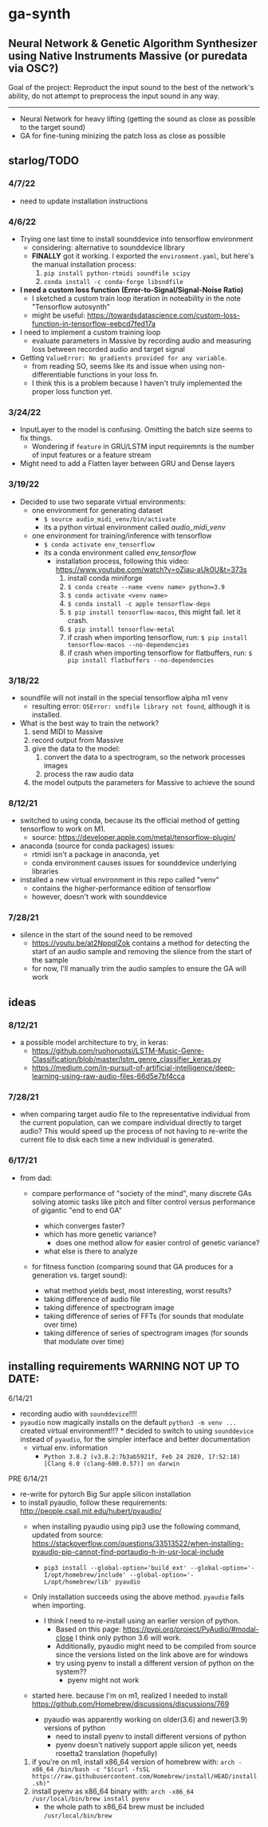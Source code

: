 # ga-synth
Neural Network & Genetic Algorithm Synthesizer using Native Instruments Massive (or puredata via OSC?)
---

Goal of the project: Reproduct the input sound to the best of the network's ability, do not attempt to preprocess the input sound in any way. 

---

* Neural Network for heavy lifting (getting the sound as close as possible to the target sound)
* GA for fine-tuning minizing the patch loss as close as possible

## starlog/TODO

### 4/7/22
* need to update installation instructions

### 4/6/22
* Trying one last time to install sounddevice into tensorflow environment
    * considering: alternative to sounddevice library
    * **FINALLY** got it working. I exported the `environment.yaml`, but here's the manual installation process:
        1. `pip install python-rtmidi soundfile scipy`
        2. `conda install -c conda-forge libsndfile`
* **I need a custom loss function (Error-to-Signal/Signal-Noise Ratio)**
    * I sketched a custom train loop iteration in noteability in the note "Tensorflow autosynth"
    * might be useful: https://towardsdatascience.com/custom-loss-function-in-tensorflow-eebcd7fed17a
* I need to implement a custom training loop
    * evaluate parameters in Massive by recording audio and measuring loss between recorded audio and target signal
* Getting `ValueError: No gradients provided for any variable`.
    * from reading SO, seems like its and issue when using non-differentiable functions in your loss fn.
    * I think this is a problem because I haven't truly implemented the proper loss function yet.

### 3/24/22
* InputLayer to the model is confusing. Omitting the batch size seems to fix things.
    * Wondering if `feature` in GRU/LSTM input requiremnts is the number of input features or a feature stream
* Might need to add a Flatten layer between GRU and Dense layers

### 3/19/22
* Decided to use two separate virtual environments:
    * one environment for generating dataset 
        * `$ source audio_midi_venv/bin/activate`
        * its a python virtual environment called *audio_midi_venv*
    * one environment for training/inference with tensorflow
        * `$ conda activate env_tensorflow`
        * its a conda environment called *env_tensorflow*
            * installation process, following this video: https://www.youtube.com/watch?v=oZjau-aUk0U&t=373s
                1. install conda miniforge
                2. `$ conda create --name <venv name> python=3.9`
                3. `$ conda activate <venv name>`
                4. `$ conda install -c apple tensorflow-deps`
                5. `$ pip install tensorflow-macos`, this might fail. let it crash.
                6. `$ pip install tensorflow-metal`
                7. if crash when importing tensorflow, run: `$ pip install tensorflow-macos --no-dependencies`
                8. if crash when importing tensorflow for flatbuffers, run: `$ pip install flatbuffers --no-dependencies`

### 3/18/22
* soundfile will not install in the special tensorflow alpha m1 venv
    * resulting error: `OSError: sndfile library not found`, although it is installed.
* What is the best way to train the network?
    1. send MIDI to Massive
    2. record output from Massive
    3. give the data to the model:
        1. convert the data to a spectrogram, so the network processes images
        2. process the raw audio data
    4. the model outputs the parameters for Massive to achieve the sound

### 8/12/21
* switched to using conda, because its the official method of getting tensorflow to work on M1. 
    * source: https://developer.apple.com/metal/tensorflow-plugin/
* anaconda (source for conda packages) issues:
    * rtmidi isn't a package in anaconda, yet
    * conda environment causes issues for sounddevice underlying libraries
* installed a new virtual environment in this repo called "venv"
    * contains the higher-performance edition of tensorflow 
    * however, doesn't work with sounddevice

### 7/28/21
* silence in the start of the sound need to be removed
    * https://youtu.be/at2NppqIZok contains a method for detecting the start of an audio sample and removing the silence from the start of the sample
    * for now, I'll manually trim the audio samples to ensure the GA will work

## ideas

### 8/12/21
* a possible model architecture to try, in keras: 
    * https://github.com/ruohoruotsi/LSTM-Music-Genre-Classification/blob/master/lstm_genre_classifier_keras.py
    * https://medium.com/in-pursuit-of-artificial-intelligence/deep-learning-using-raw-audio-files-66d5e7bf4cca

### 7/28/21
* when comparing target audio file to the representative individual from the current population, can we compare individual directly to target audio? This would speed up the process of not having to re-write the current file to disk each time a new individual is generated.

### 6/17/21
* from dad: 
    * compare performance of "society of the mind", many discrete GAs solving atomic tasks like pitch and filter control versus performance of gigantic "end to end GA"
        * which converges faster?
        * which has more genetic variance?
            * does one method allow for easier control of genetic variance?
        * what else is there to analyze
    
    * for fitness function (comparing sound that GA produces for a generation vs. target sound):
        * what method yields best, most interesting, worst results?
        * taking difference of audio file
        * taking difference of spectrogram image
        * taking difference of series of FFTs (for sounds that modulate over time)
        * taking difference of series of spectrogram images (for sounds that modulate over time)

## installing requirements WARNING NOT UP TO DATE:
 6/14/21
* recording audio with `sounddevice`!!!!
* `pyaudio` now magically installs on the default `python3 -m venv ...` created virtual environment!!?
        * decided to switch to using `sounddevice` instead of `pyaudio`, for the simpler interface and better documentation
    * virtual env. information
        * `Python 3.8.2 (v3.8.2:7b3ab5921f, Feb 24 2020, 17:52:18) [Clang 6.0 (clang-600.0.57)] on darwin`

PRE 6/14/21
* re-write for pytorch Big Sur apple silicon installation
* to install pyaudio, follow these requirements: http://people.csail.mit.edu/hubert/pyaudio/
    * when installing pyaudio using pip3 use the following command, updated from source: https://stackoverflow.com/questions/33513522/when-installing-pyaudio-pip-cannot-find-portaudio-h-in-usr-local-include
        * `pip3 install --global-option='build_ext' --global-option='-I/opt/homebrew/include' --global-option='-L/opt/homebrew/lib' pyaudio`
    
    * Only installation succeeds using the above method. `pyaudio` fails when importing.
        * I think I need to re-install using an earlier version of python.
            * Based on this page: https://pypi.org/project/PyAudio/#modal-close I think only python 3.6 will work.
            * Additionally, pyaudio might need to be compiled from source since the versions listed on the link above are for windows
            * try using pyenv to install a different version of python on the system??
                * pyenv might not work
    
    * started here. because I'm on m1, realized I needed to install https://github.com/Homebrew/discussions/discussions/769
        * pyaudio was apparently working on older(3.6) and newer(3.9) versions of python
            * need to install pyenv to install different versions of python
            * pyenv doesn't natively support apple silicon yet, needs rosetta2 translation (hopefully)
    1. if you're on m1, install x86_64 version of homebrew with: `arch -x86_64 /bin/bash -c "$(curl -fsSL https://raw.githubusercontent.com/Homebrew/install/HEAD/install.sh)"`
    2. install pyenv as x86_64 binary with: `arch -x86_64 /usr/local/bin/brew install pyenv`
        * the whole path to x86_64 brew must be included `/usr/local/bin/brew`